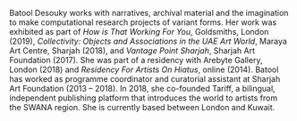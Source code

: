 Batool Desouky works with narratives, archival material and the imagination to make computational research projects of variant forms. Her work was exhibited as part of _How is That Working For You_, Goldsmiths, London (2019), _Collectivity: Objects and Associations in the UAE Art World_, Maraya Art Centre, Sharjah (2018), and _Vantage Point Sharjah_, Sharjah Art Foundation (2017). She was part of a residency with Arebyte Gallery, London (2018) and _Residency For Artists On Hiatus_, online (2014). Batool has worked as programme coordinator and curatorial assistant at Sharjah Art Foundation (2013 – 2018). In 2018, she co-founded Tariff, a bilingual, independent publishing platform that introduces the world to artists from the SWANA region. She is currently based between London and Kuwait.
